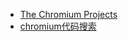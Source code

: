 
- [The Chromium Projects](https://www.chromium.org/chromium-projects/)
- [chromium代码搜索](https://source.chromium.org/)